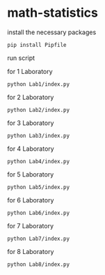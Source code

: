 # math-statistics

install the necessary packages
```
pip install Pipfile
```
run script

for 1 Laboratory
```
python Lab1/index.py
```

for 2 Laboratory
```
python Lab2/index.py
```

for 3 Laboratory
```
python Lab3/index.py
```

for 4 Laboratory
```
python Lab4/index.py
```

for 5 Laboratory
```
python Lab5/index.py
```

for 6 Laboratory
```
python Lab6/index.py
```

for 7 Laboratory
```
python Lab7/index.py
```

for 8 Laboratory
```
python Lab8/index.py
```
